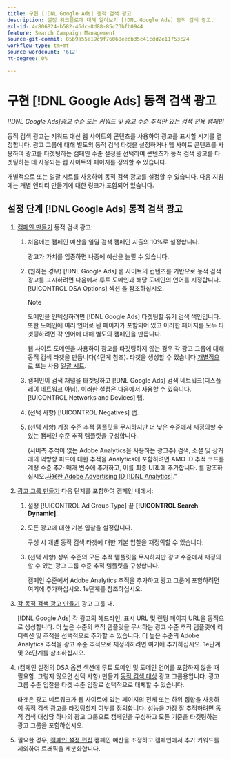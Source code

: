 ```yaml
---
title: 구현 [!DNL Google Ads] 동적 검색 광고
description: 설정 워크플로에 대해 알아보기 [!DNL Google Ads] 동적 검색 광고.
exl-id: 4c806824-b582-46dc-8d88-85c73bfb0944
feature: Search Campaign Management
source-git-commit: 05b9a55e19c9f76060eedb35c41cdd2e11753c24
workflow-type: tm+mt
source-wordcount: '612'
ht-degree: 0%

---
```


# 구현 [!DNL Google Ads] 동적 검색 광고

*[!DNL Google Ads]광고 수준 또는 키워드 및 광고 수준 추적만 있는 검색 전용 캠페인*

동적 검색 광고는 키워드 대신 웹 사이트의 콘텐츠를 사용하여 광고를 표시할 시기를 결정합니다. 광고 그룹에 대해 별도의 동적 검색 타겟을 설정하거나 웹 사이트 콘텐츠를 사용하여 광고를 타겟팅하는 캠페인 수준 설정을 선택하여 콘텐츠가 동적 검색 광고를 타겟팅하는 데 사용되는 웹 사이트의 페이지를 정의할 수 있습니다.

개별적으로 또는 일괄 시트를 사용하여 동적 검색 광고를 설정할 수 있습니다. 다음 지침에는 개별 엔티티 만들기에 대한 링크가 포함되어 있습니다.

## 설정 단계 [!DNL Google Ads] 동적 검색 광고

1. [캠페인 만들기](/help/search-social-commerce/campaign-management/campaigns/campaign-manage.md) 동적 검색 광고:

   1. 처음에는 캠페인 예산을 일일 검색 캠페인 지출의 10%로 설정합니다.

      광고가 가치를 입증하면 나중에 예산을 늘릴 수 있습니다.

   1. (원하는 경우) [!DNL Google Ads] 웹 사이트의 컨텐츠를 기반으로 동적 검색 광고를 표시하려면 다음에서 루트 도메인과 해당 도메인의 언어를 지정합니다. [!UICONTROL DSA Options] 섹션 을 참조하십시오.

      >[!NOTE]
      >
      >도메인을 인덱싱하려면 [!DNL Google Ads] 타겟팅할 유기 검색 색인입니다. 또한 도메인에 여러 언어로 된 페이지가 포함되어 있고 이러한 페이지를 모두 타겟팅하려면 각 언어에 대해 별도의 캠페인을 만듭니다.

      웹 사이트 도메인을 사용하여 광고를 타깃팅하지 않는 경우 각 광고 그룹에 대해 동적 검색 타겟을 만듭니다(4단계 참조). 타겟을 생성할 수 있습니다 [개별적으로](/help/search-social-commerce/campaign-management/campaigns/dynamic-search-target-manage.md) 또는 사용 [일괄 시트](/help/search-social-commerce/campaign-management/bulksheets/bulksheet-about.md).

   1. 캠페인이 검색 채널을 타겟팅하고 [!DNL Google Ads] 검색 네트워크(디스플레이 네트워크 아님). 이러한 설정은 다음에서 사용할 수 있습니다. [!UICONTROL Networks and Devices] 탭.

   1. (선택 사항) [!UICONTROL Negatives] 탭.

   1. (선택 사항) 계정 수준 추적 템플릿을 무시하지만 더 낮은 수준에서 재정의할 수 있는 캠페인 수준 추적 템플릿을 구성합니다.

      (서버측 추적이 없는 Adobe Analytics을 사용하는 광고주) 검색, 소셜 및 상거래의 역방향 피드에 대한 추적을 Analytics에 포함하려면 AMO ID 추적 코드를 계정 수준 추가 매개 변수에 추가하고, 이를 최종 URL에 추가합니다. 를 참조하십시오.[사용한 Adobe Advertising ID [!DNL Analytics]](/help/integrations/analytics/ids.md).&quot;

1. [광고 그룹 만들기](/help/search-social-commerce/campaign-management/campaigns/ad-group-manage.md) 다음 단계를 포함하여 캠페인 내에서:

   1. 설정 [!UICONTROL Ad Group Type] 끝 **[!UICONTROL Search Dynamic].**

   1. 모든 광고에 대한 기본 입찰을 설정합니다.

      구성 시 개별 동적 검색 타겟에 대한 기본 입찰을 재정의할 수 있습니다.

   1. (선택 사항) 상위 수준의 모든 추적 템플릿을 무시하지만 광고 수준에서 재정의할 수 있는 광고 그룹 수준 추적 템플릿을 구성합니다.

      캠페인 수준에서 Adobe Analytics 추적을 추가하고 광고 그룹에 포함하려면 여기에 추가하십시오. 1e단계를 참조하십시오.

1. [각 동적 검색 광고 만들기](/help/search-social-commerce/campaign-management/campaigns/ad-manage.md) 광고 그룹 내.

   [!DNL Google Ads] 각 광고의 헤드라인, 표시 URL 및 랜딩 페이지 URL을 동적으로 생성합니다. 더 높은 수준의 추적 템플릿을 무시하는 광고 수준 추적 템플릿에 리디렉션 및 추적을 선택적으로 추가할 수 있습니다.
더 높은 수준의 Adobe Analytics 추적을 광고 수준 추적으로 재정의하려면 여기에 추가하십시오. 1e단계 및 2c단계를 참조하십시오.

1. (캠페인 설정의 DSA 옵션 섹션에 루트 도메인 및 도메인 언어를 포함하지 않을 때 필요함. 그렇지 않으면 선택 사항) 만들기 [동적 검색 대상](/help/search-social-commerce/campaign-management/campaigns/dynamic-search-target-manage.md) 광고 그룹용입니다. 광고 그룹 수준 입찰을 타겟 수준 입찰로 선택적으로 대체할 수 있습니다.

   타겟은 광고 네트워크가 웹 사이트에 있는 페이지의 전체 또는 하위 집합을 사용하여 동적 검색 광고를 타깃팅할지 여부를 정의합니다. 성능을 가장 잘 추적하려면 동적 검색 대상당 하나의 광고 그룹으로 캠페인을 구성하고 모든 기준을 타깃팅하는 광고 그룹을 포함하십시오.

1. 필요한 경우, [캠페인 설정 편집](/help/search-social-commerce/campaign-management/campaigns/campaign-manage.md) 캠페인 예산을 조정하고 캠페인에서 추가 키워드를 제외하여 트래픽을 세분화합니다.
